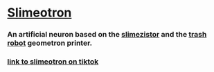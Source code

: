 # [Slimeotron](https://github.com/lafelabs/slimeotron)

### An artificial neuron based on the [slimezistor](https://github.com/lafelabs/slimezistor) and the [trash robot](https://www.trashrobot.org) geometron printer.

### [link to slimeotron on tiktok](https://www.tiktok.com/@trash_robot/video/7202413835377216814)